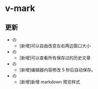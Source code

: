 # v-mark

## 更新

- の
  - [新增]可以自由改变左右两边窗口大小
- の
  - [新增]可以查看所有保存过的历史文章
- の
  - [新增]编辑器内容修改 5 秒后自动保存。
- の
  - [新增]新增 markdown 预览样式

